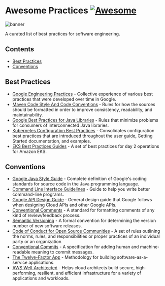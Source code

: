 # Awesome Practices [![Awesome](https://awesome.re/badge.svg)](https://awesome.re)

![banner](https://user-images.githubusercontent.com/5120290/213342525-d7aefbd0-1068-47bd-8a53-f0fb6f61a0dd.png)

A curated list of best practices for software engineering.

## Contents

- [Best Practices](#best-practices)
- [Conventions](#conventions)

## Best Practices

- [Google Engineering Practices](https://google.github.io/eng-practices/) - Collective
  experience of various best practices that were developed over time in Google.
- [Maven Code Style And Code Conventions](https://maven.apache.org/developers/conventions/code.html) -
  Rules for how the sources should be formatted in order to improve consistency, readability, and
  maintainability.
- [Google Best Practices for Java Libraries](https://jlbp.dev/) - Rules that minimize problems for
  consumers of interconnected Java libraries.
- [Kubernetes Configuration Best Practices](https://kubernetes.io/docs/concepts/configuration/overview/) -
  Consolidates configuration best practices that are introduced throughout the user guide, Getting
  Started documentation, and examples.
- [EKS Best Practices Guides](https://aws.github.io/aws-eks-best-practices/) - A set of best
  practices for day 2 operations for Amazon EKS.

## Conventions

- [Google Java Style Guide](https://google.github.io/styleguide/javaguide.html) - Complete
  definition of Google's coding standards for source code in the Java programming language.
- [Command Line Interface Guidelines](https://clig.dev/) - Guide to help you write better
  command-line programs.
- [Google API Design Guide](https://cloud.google.com/apis/design/) - General design guide that
  Google follows when designing Cloud APIs and other Google APIs.
- [Conventional Comments](https://conventionalcomments.org/) - A standard for formatting comments of
  any kind of review/feedback process.
- [Semantic Versioning](https://semver.org/) - A formal convention for determining the version
  number of new software releases.
- [Code of Conduct for Open Source Communities](https://www.contributor-covenant.org/) - A set of
  rules outlining the norms, rules, and responsibilities or proper practices of an
  individual party or an organization.
- [Conventional Commits](https://www.conventionalcommits.org/) - A specification for adding human
  and machine-readable meaning to commit messages.
- [The Twelve-Factor App](https://12factor.net/) - Methodology for building software-as-a-service
  applications.
- [AWS Well-Architected](https://aws.amazon.com/architecture/well-architected/) - Helps cloud
  architects build secure, high-performing, resilient, and efficient infrastructure for a variety of
  applications and workloads.
